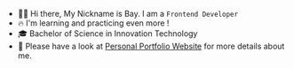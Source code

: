 * 🧑🏻 Hi there, My Nickname is Bay. I am a `Frontend Developer`
* 🔥 I'm learning and practicing even more !
* 🎓 Bachelor of Science in Innovation Technology
* 📄 Please have a look at [Personal Portfolio Website](https://nattagrit-portfolio.netlify.app/) for more details about me.





